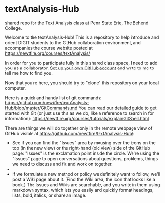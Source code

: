 # textAnalysis-Hub
shared repo for the Text Analysis class at Penn State Erie, The Behend College.

Welcome to the textAnalysis-Hub! This is a repository to help introduce and orient DIGIT students to the GitHub collaboration environment, and accompanies the course website posted at <https://newtfire.org/courses/textAnalysis/>

In order for you to participate fully in this shared class space, I need to add you as a collaborator. [Set up your own GitHub account](https://github.com) and write to me to tell me how to find you.

Now that you're here, you should try to "clone" this repository on your local computer.

Here is a quick and handy list of git commands: <https://github.com/newtfire/textAnalysis-Hub/blob/master/GitCommands.md>
You can read our detailed guide to get started with Git (or just use this as we do, like a reference to search in for information): <https://newtfire.org/courses/tutorials/explainGitShell.html>

There are things we will do together only in the remote webpage view of GitHub visible at <https://github.com/newtfire/textAnalysis-Hub/>:
*  See if you can find the "Issues" area by mousing over the icons on the top (in the new view) or the right-hand (old view) side of the GitHub page: "Issues" is the exclamation point inside the circle. We're using the "Issues" page to open conversations about questions, problems, things we need to discuss and fix and work on together. 
*  
* If we formulate a new method or policy we definitely want to follow, we'll post a Wiki page about it. (Find the Wiki area, the icon that looks like a book.) The Issues and Wikis are searchable, and you write in them using markdown syntax, which lets you easily and quickly format headings, lists, bold, italics, or share an image.


